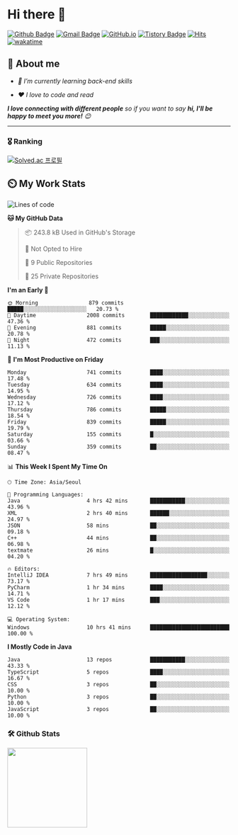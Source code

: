 # Hi there 👋
[![Github Badge](https://img.shields.io/badge/-uiw6unoh-grey?style=flat&logo=github&logoColor=white&link=https://github.com/uiw6unoh/)](https://www.github.com/uiw6unoh/) 
[![Gmail Badge](https://img.shields.io/badge/-uiw6unoh@naver.com-c14438?style=flat&logo=Gmail&logoColor=white&link=mailto:uiw6unoh@naver.com)](mailto:uiw6unoh@naver.com) 
[![GitHub.io](https://img.shields.io/badge/GitHub.io-orange?style=flat&logoColor=white)](https://uiw6unoh.github.io/)
[![Tistory Badge](https://img.shields.io/badge/Tech%20Blog-yellow?style=flat&logoColor=white)](https://www.uiw6unoh.com/)
[![Hits](https://hits.seeyoufarm.com/api/count/incr/badge.svg?url=https%3A%2F%2Fgithub.com%2Fuiw6unoh&count_bg=%2379C83D&title_bg=%23555555&icon=&icon_color=%23E7E7E7&title=hits&edge_flat=false)](https://hits.seeyoufarm.com)
[![wakatime](https://wakatime.com/badge/user/54252e40-b19e-45e1-9ec9-fb1c5a26c628.svg)](https://wakatime.com/@54252e40-b19e-45e1-9ec9-fb1c5a26c628)
<!-- [![Portfolio Badge](https://img.shields.io/badge/portfolio-web-blue?style=flat&link=https://github.com/uiw6unoh/)](https://github.com/uiw6unoh/)  -->

## 💬 About me
<em>
 
- 🌱 I’m currently learning back-end skills
 
- ❤️ I love to code and read
</em>

<em><b>I love connecting with different people</b> so if you want to say <b>hi, I'll be happy to meet you more!</b> 😊</em>

---
### 🎖️ Ranking
[![Solved.ac 프로필](http://mazassumnida.wtf/api/v2/generate_badge?boj=uiw6unoh)](https://www.acmicpc.net/user/uiw6unoh)

## ⏲️ My Work Stats
<!--[![uiw6unoh's wakatime stats](https://github-readme-stats.vercel.app/api/wakatime?username=uiw6unoh)]-->

<!--START_SECTION:waka-->
![Lines of code](https://img.shields.io/badge/From%20Hello%20World%20I%27ve%20Written-3.0%20million%20lines%20of%20code-blue)

**🐱 My GitHub Data** 

> 📦 243.8 kB Used in GitHub's Storage 
 > 
> 🚫 Not Opted to Hire
 > 
> 📜 9 Public Repositories 
 > 
> 🔑 25 Private Repositories 
 > 
**I'm an Early 🐤** 

```text
🌞 Morning                879 commits         █████░░░░░░░░░░░░░░░░░░░░   20.73 % 
🌆 Daytime                2008 commits        ████████████░░░░░░░░░░░░░   47.36 % 
🌃 Evening                881 commits         █████░░░░░░░░░░░░░░░░░░░░   20.78 % 
🌙 Night                  472 commits         ███░░░░░░░░░░░░░░░░░░░░░░   11.13 % 
```
📅 **I'm Most Productive on Friday** 

```text
Monday                   741 commits         ████░░░░░░░░░░░░░░░░░░░░░   17.48 % 
Tuesday                  634 commits         ████░░░░░░░░░░░░░░░░░░░░░   14.95 % 
Wednesday                726 commits         ████░░░░░░░░░░░░░░░░░░░░░   17.12 % 
Thursday                 786 commits         █████░░░░░░░░░░░░░░░░░░░░   18.54 % 
Friday                   839 commits         █████░░░░░░░░░░░░░░░░░░░░   19.79 % 
Saturday                 155 commits         █░░░░░░░░░░░░░░░░░░░░░░░░   03.66 % 
Sunday                   359 commits         ██░░░░░░░░░░░░░░░░░░░░░░░   08.47 % 
```


📊 **This Week I Spent My Time On** 

```text
🕑︎ Time Zone: Asia/Seoul

💬 Programming Languages: 
Java                     4 hrs 42 mins       ███████████░░░░░░░░░░░░░░   43.96 % 
XML                      2 hrs 40 mins       ██████░░░░░░░░░░░░░░░░░░░   24.97 % 
JSON                     58 mins             ██░░░░░░░░░░░░░░░░░░░░░░░   09.18 % 
C++                      44 mins             ██░░░░░░░░░░░░░░░░░░░░░░░   06.98 % 
textmate                 26 mins             █░░░░░░░░░░░░░░░░░░░░░░░░   04.20 % 

🔥 Editors: 
IntelliJ IDEA            7 hrs 49 mins       ██████████████████░░░░░░░   73.17 % 
PyCharm                  1 hr 34 mins        ████░░░░░░░░░░░░░░░░░░░░░   14.71 % 
VS Code                  1 hr 17 mins        ███░░░░░░░░░░░░░░░░░░░░░░   12.12 % 

💻 Operating System: 
Windows                  10 hrs 41 mins      █████████████████████████   100.00 % 
```

**I Mostly Code in Java** 

```text
Java                     13 repos            ███████████░░░░░░░░░░░░░░   43.33 % 
TypeScript               5 repos             ████░░░░░░░░░░░░░░░░░░░░░   16.67 % 
CSS                      3 repos             ██░░░░░░░░░░░░░░░░░░░░░░░   10.00 % 
Python                   3 repos             ██░░░░░░░░░░░░░░░░░░░░░░░   10.00 % 
JavaScript               3 repos             ██░░░░░░░░░░░░░░░░░░░░░░░   10.00 % 
```




<!--END_SECTION:waka-->

### 🛠️ Github Stats <br/>
<p>
  <img height="180em" src="https://github-readme-stats-git-masterrstaa-rickstaa.vercel.app/api?username=uiw6unoh&show_icons=true&include_all_commits=true">
 <!--
  <img height="180em" src="https://github-readme-stats-git-masterrstaa-rickstaa.vercel.app/api/top-langs/?username=uiw6unoh&layout=compact">
 -->
</p>


